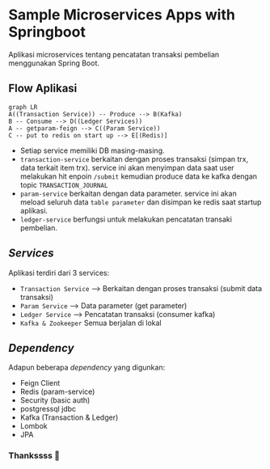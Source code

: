 # Sample Microservices Apps with Springboot
Aplikasi microservices tentang pencatatan transaksi pembelian menggunakan Spring Boot.

## Flow Aplikasi
```mermaid
graph LR
A((Transaction Service)) -- Produce --> B(Kafka)
B -- Consume --> D((Ledger Services))
A -- getparam-feign --> C((Param Service))
C -- put to redis on start up --> E[(Redis)]
```

- Setiap service memiliki DB masing-masing. 
- `transaction-service` berkaitan dengan proses transaksi (simpan trx, data terkait item trx). service ini akan menyimpan data saat user melakukan hit enpoin `/submit` kemudian produce data ke kafka dengan topic `TRANSACTION_JOURNAL` 
- `param-service` berkaitan dengan data parameter. service ini akan meload seluruh data `table parameter` dan disimpan ke redis saat startup aplikasi.
- `ledger-service` berfungsi untuk melakukan pencatatan transaki pembelian.


## *Services*
Aplikasi terdiri dari 3 services: 
- `Transaction Service` --> Berkaitan dengan proses transaksi (submit data transaksi)
- `Param Service` --> Data parameter (get parameter)
- `Ledger Service` --> Pencatatan transaksi (consumer kafka)
- `Kafka & Zookeeper`
Semua berjalan di lokal 


## *Dependency*
Adapun beberapa *dependency* yang digunkan:

 - Feign Client
 - Redis (param-service)
 - Security (basic auth)
 - postgressql jdbc
 - Kafka (Transaction & Ledger) 
 - Lombok 
 - JPA


### Thankssss 🌺 
